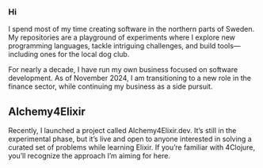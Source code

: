 ### Hi

I spend most of my time creating software in the northern parts of Sweden. My repositories are a playground of experiments where I explore new programming languages, tackle intriguing challenges, and build tools—including ones for the local dog club.

For nearly a decade, I have run my own business focused on software development. As of November 2024, I am transitioning to a new role in the finance sector, while continuing my business as a side pursuit.

## Alchemy4Elixir

Recently, I launched a project called Alchemy4Elixir.dev. It’s still in the experimental phase, but it’s live and open to anyone interested in solving a curated set of problems while learning Elixir. If you’re familiar with 4Clojure, you’ll recognize the approach I’m aiming for here.
